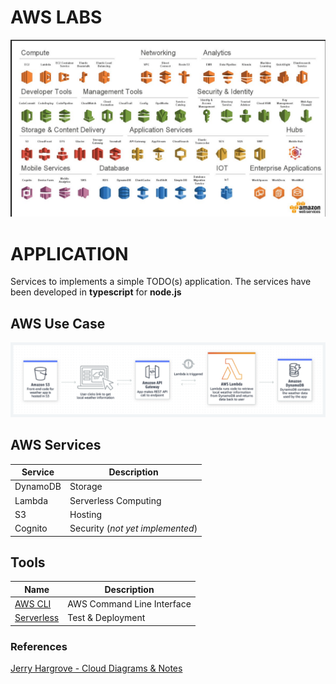 # AWS LABS

![AWS Services](aws.png)

# APPLICATION

Services to implements a simple TODO(s) application. The services have been developed in **typescript** for **node.js**

## AWS Use Case

![WEB](aws-use-case.png)


## AWS Services

 Service | Description
  --- | ---
 DynamoDB | Storage
 Lambda | Serverless Computing
 S3 | Hosting
Cognito | Security (_not yet implemented_)

## Tools

Name | Description
 --- | ---
[AWS CLI](https://aws.amazon.com/cli/) | AWS Command Line Interface
[Serverless](https://serverless.com/) | Test & Deployment



### References

[Jerry Hargrove - Cloud Diagrams & Notes](https://www.awsgeek.com/)
